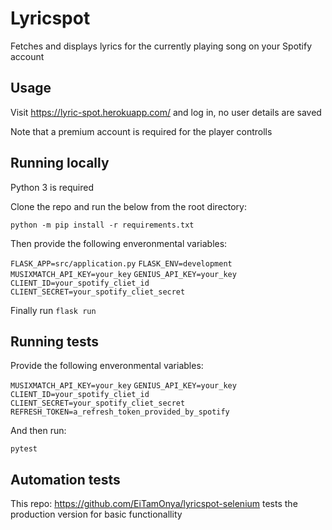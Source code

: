 # Lyricspot

Fetches and displays lyrics for the currently playing song on your Spotify account

## Usage

Visit https://lyric-spot.herokuapp.com/ and log in, no user details are saved

Note that a premium account is required for the player controlls

## Running locally

Python 3 is required

Clone the repo and run the below from the root directory:

`python -m pip install -r requirements.txt`

Then provide the following enveronmental variables:

`FLASK_APP=src/application.py`
`FLASK_ENV=development`
`MUSIXMATCH_API_KEY=your_key`
`GENIUS_API_KEY=your_key`
`CLIENT_ID=your_spotify_cliet_id`
`CLIENT_SECRET=your_spotify_cliet_secret`

Finally run `flask run`

## Running tests

Provide the following enveronmental variables:

`MUSIXMATCH_API_KEY=your_key`
`GENIUS_API_KEY=your_key`
`CLIENT_ID=your_spotify_cliet_id`
`CLIENT_SECRET=your_spotify_cliet_secret`
`REFRESH_TOKEN=a_refresh_token_provided_by_spotify`

And then run:

`pytest`

## Automation tests

This repo: https://github.com/EiTamOnya/lyricspot-selenium tests the production version for basic functionallity